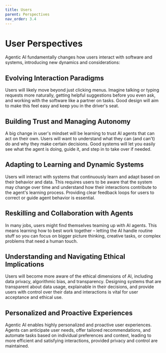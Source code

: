 ```yaml
---
title: Users
parent: Perspectives
nav_order: 3.4
---
```


# User Perspectives

Agentic AI fundamentally changes how users interact with software and systems, introducing new dynamics and considerations:

## Evolving Interaction Paradigms
Users will likely move beyond just clicking menus. Imagine talking or typing requests more naturally, getting helpful suggestions before you even ask, and working with the software like a partner on tasks. Good design will aim to make this feel easy and keep you in the driver's seat.

## Building Trust and Managing Autonomy
A big change in user's mindset will be learning to trust AI agents that can act on their own. Users will want to understand what they can (and can't) do and why they make certain decisions. Good systems will let you easily see what the agent is doing, guide it, and step in to take over if needed.

## Adapting to Learning and Dynamic Systems
Users will interact with systems that continuously learn and adapt based on their behavior and data. This requires users to be aware that the system may change over time and understand how their interactions contribute to the agent's learning process. Providing clear feedback loops for users to correct or guide agent behavior is essential.

## Reskilling and Collaboration with Agents
In many jobs, users might find themselves teaming up with AI agents. This means learning how to best work together – letting the AI handle routine stuff so you can focus on bigger picture thinking, creative tasks, or complex problems that need a human touch.

## Understanding and Navigating Ethical Implications
Users will become more aware of the ethical dimensions of AI, including data privacy, algorithmic bias, and transparency. Designing systems that are transparent about data usage, explainable in their decisions, and provide users with control over their data and interactions is vital for user acceptance and ethical use.

## Personalized and Proactive Experiences
Agentic AI enables highly personalized and proactive user experiences. Agents can anticipate user needs, offer tailored recommendations, and automate tasks based on individual preferences and context, leading to more efficient and satisfying interactions, provided privacy and control are maintained.